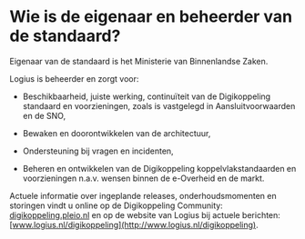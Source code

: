 # Wie is de eigenaar en beheerder van de standaard?

Eigenaar van de standaard is het Ministerie van Binnenlandse Zaken.

Logius is beheerder en zorgt voor:

- Beschikbaarheid, juiste werking, continuïteit van de Digikoppeling standaard en voorzieningen, zoals is vastgelegd in Aansluitvoorwaarden en de SNO,

- Bewaken en doorontwikkelen van de architectuur,

- Ondersteuning bij vragen en incidenten,

- Beheren en ontwikkelen van de Digikoppeling koppelvlakstandaarden en voorzieningen n.a.v. wensen binnen de e-Overheid en de markt.

Actuele informatie over ingeplande releases, onderhoudsmomenten en storingen vindt u online op de Digikoppeling Community: [digikoppeling.pleio.nl](https://digikoppeling.pleio.nl/) en op de website van Logius bij actuele berichten: [www.logius.nl/digikoppeling](http://www.logius.nl/digikoppeling).
